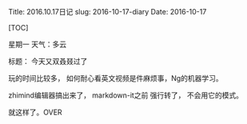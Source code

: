 Title: 2016.10.17日记
slug: 2016-10-17-diary
Date: 2016-10-17

[TOC]

星期一 天气：多云

标题： 今天又双叒叕过了

玩的时间比较多， 如何耐心看英文视频是件麻烦事，Ng的机器学习。

zhimind编辑器搞出来了， markdown-it之前 强行转了， 不会用它的模式。

就这样了。OVER